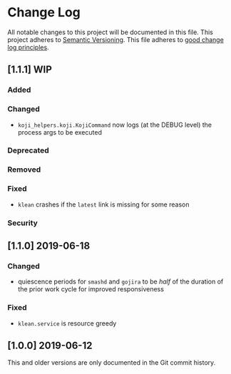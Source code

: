 <!---
This file is part of koji-helpers.

SPDX-License-Identifier: GPL-3.0-or-later
Copyright 2019 John Florian <jflorian@doubledog.org>
-->
# Change Log

All notable changes to this project will be documented in this file.  This
project adheres to [Semantic Versioning](http://semver.org/).  This file
adheres to [good change log principles](http://keepachangelog.com/).

<!-- Template

## [VERSION] DATE/WIP
### Added
### Changed
### Deprecated
### Removed
### Fixed
### Security

-->

## [1.1.1] WIP
### Added
### Changed
- `koji_helpers.koji.KojiCommand` now logs (at the DEBUG level) the process args to be executed
### Deprecated
### Removed
### Fixed
- `klean` crashes if the `latest` link is missing for some reason
### Security

## [1.1.0] 2019-06-18
### Changed
- quiescence periods for `smashd` and `gojira` to be *half* of the duration of the prior work cycle for improved responsiveness
### Fixed
- `klean.service` is resource greedy

## [1.0.0] 2019-06-12

This and older versions are only documented in the Git commit history.
